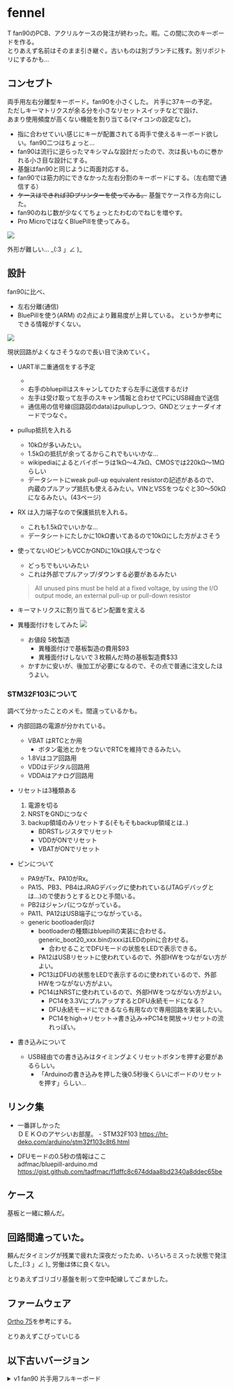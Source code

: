 # fennel
T
fan90のPCB、アクリルケースの発注が終わった。暇。この間に次のキーボードを作る。  
とりあえず名前はそのまま引き継ぐ。古いものは別ブランチに残す。別リポジトリにするかも...

## コンセプト

両手用左右分離型キーボード。fan90を小さくした。 片手に37キーの予定。  
ただしキーマトリクスが余る分を小さなリセットスイッチなどで設け、  
あまり使用頻度が高くない機能を割り当てる(マイコンの設定など)。  

* 指に合わせていい感じにキーが配置されてる両手で使えるキーボード欲しい。fan90二つはちょっと...
* fan90は流行に逆らったマキシマムな設計だったので、次は長いものに巻かれる小さ目な設計にする。
* 基盤はfan90と同じように両面対応する。
* fan90では筋力的にできなかった左右分割のキーボードにする。（左右間で通信する）
* ~~ケースはできれば3Dプリンターを使ってみる。~~ 基盤でケース作る方向にした。
* fan90のねじ数が少なくてちょっとたわむのでねじを増やす。
* Pro MicroではなくBluePillを使ってみる。

![](./img/fan74_board.png)


外形が難しい... \_(:3 」∠ )\_

## 設計

fan90に比べ、
* 左右分離(通信)
* BluePillを使う(ARM)
の2点により難易度が上昇している。
というか参考にできる情報がすくない。

![](./img/fan74_cirkit.png)

現状回路がよくなさそうなので長い目で決めていく。

* UART半二重通信をする予定
	* [](https://kondo-robot.com/faq/serial-servo-method-tech)
	* 右手のbluepillはスキャンしてひたすら左手に送信するだけ
	* 左手は受け取って左手のスキャン情報と合わせてPCにUSB経由で送信
	* 通信用の信号線(回路図のdata)はpullupしつつ、GNDとツェナーダイオードでつなぐ。
* pullup抵抗を入れる
	* 10kΩが多いみたい。
	* 1.5kΩの抵抗が余ってるからこれでもいいかな...
	* wikipediaによるとバイポーラは1kΩ～4.7kΩ、CMOSでは220kΩ～1MΩらしい
	* データシートにweak pull-up equivalent resistorの記述があるので、  
	内蔵のプルアップ抵抗も使えるみたい。VINとVSSをつなぐと30～50kΩになるみたい。(43ページ)
* RX は入力端子なので保護抵抗を入れる。
	* これも1.5kΩでいいかな...
	* データシートにたしかに10kΩ書いてあるので10kΩにした方がよさそう
* 使ってないIOピンもVCCかGNDに10kΩ挟んでつなぐ
	* どっちでもいいみたい
	* これは外部でプルアップ/ダウンする必要があるみたい
	> All unused pins must be held at a fixed voltage, by using the I/O output mode, an external pull-up or pull-down resistor
* キーマトリクスに割り当てるピン配置を変える

* 異種面付けをしてみた
	![](./img/fan74_composite.png)
	* お値段 5枚製造
		* 異種面付けで基板製造の費用$93
		* 異種面付けしないで３枚頼んだ時の基板製造費$33
	* かすかに安いが、後加工が必要になるので、その点で普通に注文したほうよい。

### STM32F103について

調べて分かったことのメモ。間違っているかも。

* 内部回路の電源が分かれている。
	* VBAT はRTCとか用
		* ボタン電池とかをつないでRTCを維持できるみたい。
	* 1.8Vはコア回路用
	* VDDはデジタル回路用
	* VDDAはアナログ回路用

* リセットは3種類ある
	1. 電源を切る
	1. NRSTをGNDにつなぐ
	1. backup領域のみリセットする(そもそもbackup領域とは..)
		* BDRSTレジスタでリセット
		* VDDがONでリセット
		* VBATがONでリセット

* ピンについて
	* PA9がTx、PA10がRx。
	* PA15、PB3、PB4はJRAGデバッグに使われている(JTAGデバッグとは...)ので使おうとするとひと手間いる。
	* PB2はジャンパにつながっている。
	* PA11、PA12はUSB端子につながっている。
	* generic bootloader向け
		* bootloaderの種類はbluepillの実装に合わせる。generic_boot20_xxx.binのxxxはLEDのpinに合わせる。
			* 合わせることでDFUモードの状態をLEDで表示できる。
		* PA12はUSBリセットに使われているので、外部HWをつながない方がよい。
		* PC13はDFUの状態をLEDで表示するのに使われているので、外部HWをつながない方がよい。
		* PC14はNRSTに使われているので、外部HWをつながない方がよい。
			* PC14を3.3VにプルアップするとDFU永続モードになる？
			* DFU永続モードにできるなら有用なので専用回路を実装したい。
			* PC14をhigh→リセット→書き込み→PC14を開放→リセットの流れっぽい。

* 書き込みについて
	* USB経由での書き込みはタイミングよくリセットボタンを押す必要があるらしい。
		* 「Arduinoの書き込みを押した後0.5秒後くらいにボードのリセットを押す」らしい...

## リンク集

* 一番詳しかった  
ＤＥＫＯのアヤシいお部屋。 - STM32F103 https://ht-deko.com/arduino/stm32f103c8t6.html

* DFUモードの0.5秒の情報はここ  
adfmac/bluepill-arduino.md https://gist.github.com/tadfmac/f1dffc8c674ddaa8bd2340a8ddec65be

## ケース

基板と一緒に頼んだ。

## 回路間違っていた。
頼んだタイミングが残業で疲れた深夜だったため、いろいろミスった状態で発注した\_(:3 」∠ )\_
労働は体に良くない。

とりあえずゴリゴリ基盤を削って空中配線してごまかした。

## ファームウェア

[Ortho 75](https://github.com/qmk/qmk_firmware/tree/master/keyboards/cannonkeys/ortho75)を参考にする。

とりあえずこぴっていじる

<!--{{{-->

## 以下古いバージョン

<details>
<summary>v1 fan90 片手用フルキーボード</summary>

## one hand keyboard fan90

片手用キーボードです。G13のような用途を想定しています。  
左手で使うことを想定していますが、右手でも使えるようにPCBは作っています。  
流行りのミニマムなキーボードとは反対方向のマキシマムな方向のキーボードです。  
両手で使うことを想定していませんが、両面対応しているので2つ用意すれば可能です。  

初めての自作キーボードなので楽しみなのと不安なのが混在しています\_(:3 」∠ )\_
あくまで初めてつくる自作キーボードであるため、当然ながら動かない可能性が高いです。

![](./img/fan90.jpg)
![](./img/fan90.png)

<details>
<summary>開発経緯</summary>

### キーボード割ろうとしたら曲がった
* ありものは素晴らしい、でも自分で作ってみたい。よし、初めてのキーボード自作だ！PCBから作るぞ\\('ω')/
* 今使ってるhelixよい。でもErgodox的な縦のずれがあるキーボードもよさそう。そういうの作ろう...
* 左右分割型のキーボード良い。割りたい！でも左右の通信とかどうやってるんだろう...ちゃんと作れるかな...
* とりあえずキーを並べてみる。小指とか根元に近く配置しよう...
* 見た目汚いな...とりあえずきれいに並べてみるか...あれ、なんか曲がってきた...
* あれこれ片手でフルキーボードいけるんじゃ...

という感じでした\_(:3 」∠ )\_  
つまりキーボードを割ろうとしたが、  
筋力が足りなかったため（左右に分割したときの左右間の通信を電源(VCC,GND)と信号線の3本でどうやって通信してるのかわからなかったので）、  
割れずに曲がってしまった。  
次作るときは割りたい。  
名前は見た目がうちわのようになったため。  もちろん余った基板は重めの団扇として使うことができる。
鍋敷きにしてもよい。
</details>

<details>
<summary>構想</summary>

#### コンセプト
以下で東西南北を言うときは、左手で中指の方向を北とした場合の手のひらからの方向を指します。

* 片手でたくさんのキーを使える。
	* フルキーボード相当のキーを使えるものとする。
		* 現状6x15のマトリクスで87キーを配置。
		* 残り３キーはあまり使わない用途向けにリセットスイッチ部品で配置。

* 片手で使いやすい。
	* 指毎の特徴に合わせて配置する。  
		例えば
		* 親指はゲームのコントローラーで多用されるように本来非常に性能が良い。  
		しかしキーボードを使う上で親指を生かすのは難しい。  
		Twitterの投票によると親指に複数のキーを割り当てているときに使っているキーの数はせいぜい4キーらしい。  
		このキーボードでは多めに5キーを割り当てる。
		* 人差し指は性能が良くQWERTYでもほかの指より多いキーを担当する。  
		このキーボードでも人差し指の担当は多くする。
		* 中指は人差し指と同じくらいのせいのがある。中指にも多めのキーを割り当てる。
		* 薬指は中指と一緒に動かないと性能が良くないので、キーボードではあまり性能を発揮できない。
		ただし、北西方向は強く、北西方向に関しては小指より適している。。
		* 小指は短いので、北西方向の移動は難しい。  
		しかし西方向、南西方向はそこそこ性能が良い。
	* 指に合わせてキーを配置する。
		* 変則的な配置なので指１本に対して割り当てられたキーの数は様々。
			* 現状小指20、薬指15、中指12、人差し指31、親指5キー。人差し指と小指は無駄キーを含む。足しても90にはならない。
		* 将来的にはキーを立体的に配置するのもよいが、現状は平面に配置。
	* 指は伸ばした状態のほうが押しやすく、キーを押し分けやすい。
		* 指の根本に近いキーよりも指を伸ばしたときに押すキーのほうが押しやすい。
		* 指の根元に近いキーを減らし、指を伸ばしたときに押すキーを増やす。
	* レイヤーは極力つかわない。
		* シフトキーのように押しながら操作することは片手だと難しい。

* すべてのキーを常に使うキーにはせず、使う用途に合わせてカスタマイズできるよう、無駄にキーを配置する。

#### 実現方法

* 以下の2点からキーを扇状に配置する。
	* 小指の性能を発揮できるように小指のキーは手首側に寄せる。
	* 伸ばした状態で使える人差し指、中指のキーを増やす。
* 列方向には揃えず、行方向にはそろえる。
* 無駄にキーを小指の西側、人差し指の東側、すべての指の北側に配置する。つまり一回り大きくする。

#### 将来的にやりたいこと

* QMKを使わずに作る。(現状使う)
* C以外の言語で作る。(現状C言語)
* マイコンを複数種類使えるようにする。(現状むずかしい)
* raspberry pi zeroと画面を搭載して、それ単体でPCとして動作させ多機能にする。(現状ソケットのみ用意)
* ケースを3Dプリンターなどでつくる。
* キーを立体的に配置する。

</details>

### PCB設計

kicadを使って設計した。

回路は6x15のマトリクス。column方向からスキャンし、rowを検出する。  
column方向のスキャンは床に転がっていたSN74HC595を使う。  
シフトレジスタを使えば簡単にスキャンできそう。  
これで信号線数を15-5で10本減らせることになる。  
pro microはデジタルIOピンが14本、デジタルとしても使えるアナログIOピンが4本なので、
最大18本をデジタルIOとして使うことができる。
6本をrowのデジタル入力に、5本をシフトレジスタへのデジタル出力に、
2本をリセットスイッチに使用することにした。
配置は特にこだわりなく並べた。このせいで後々苦労するかもしれないがまあ初めてなので良しとする。

![](./img/promicropin.png)

### アクリルケース設計

* ケースもとりあえずアクリルで作ることにした。
* ケースもDXFで入稿できるみたいなのでkicadでそのまま作った。
	* SVGでもよさそうだがそもそもSVGで線幅を狭くするとinkscapeやchromeで表示したとき線が描画されない問題があった。
* アクリルは[工房Emerge+](https://www.emergeplus.jp/laser-cutting-service/)を使ってみることにした。
	* elecrowはウェブサイトの調子が良くないのか、そもそもサービス中止中なのか、  
	https://twitter.com/xcd0/status/1233658167684296704  
	のようにfalseとなっていた。
	* 遊舎工房は、キーボードのサイズが大きいので元のアクリル板が最低でもA3より大きな必要があり、  
	A5,A4,450 X 300と、450x300以外の選択肢がなく、このサイズでも2枚発注する必要がある。  
	そして150x300程度の余白ができてしまう。
	* Emarge+は600x300に対応しており、これだと１枚に収まる。なのでここにしてみた。
	* 遊舎工房とEmerge+はillustratorありきの体制で、すごくストレスフルであった。
	* inkscapeは線幅の問題で使えず、外形と内形を色を変えるとかレイヤーを変えるとか言った操作はillustratorがないと難しいというか不可能な作業であった。
	* 今回５個ほどソフトを試したが、どれも満たせずあきらめてillustratorの7日間仕様版を使った。
	* 次回はaiやsvgではなくDXFで入稿したい。
	* elecrow復活してほしい...
* データ蹴られるかと思ったがとりあえず通った。
* DXFもレイヤー分けていればよいらしい。

### プログラム作成

qmkでもよいがとりあえず動作確認にarduinoを使う。
以下を参考にarduino studioで書き込めるか調べる。
https://learn.sparkfun.com/tutorials/pro-micro--fio-v3-hookup-guide#installing-windows
https://learn.sparkfun.com/tutorials/pro-micro--fio-v3-hookup-guide/hardware-overview-pro-micro

![](https://make.kosakalab.com/.blog/wp-content/uploads/2016/07/Pro_Micro.png)

</details>
<!--}}}-->
